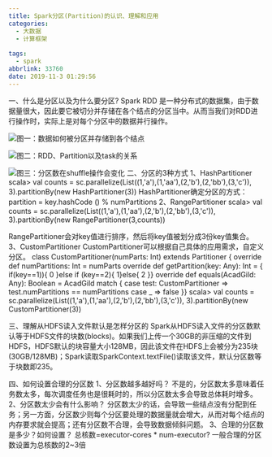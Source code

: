 ```yaml
---
title: Spark分区(Partition)的认识、理解和应用
categories:
  - 大数据
  - 计算框架
  
tags:
  - spark
abbrlink: 33760
date: 2019-11-3 01:29:56
---
```

一、什么是分区以及为什么要分区?
Spark RDD 是一种分布式的数据集，由于数据量很大，因此要它被切分并存储在各个结点的分区当中。从而当我们对RDD进行操作时，实际上是对每个分区中的数据并行操作。

 ![图一：数据如何被分区并存储到各个结点](/public/image/spark1-1.jpg)

 ![图二：RDD、Partition以及task的关系](/public/image/spark1-2.jpg)

 ![图三：分区数在shuffle操作会变化](/public/image/spark1-3.jpg)
二、分区的3种方式
1、HashPartitioner
scala> val counts = sc.parallelize(List((1,'a'),(1,'aa'),(2,'b'),(2,'bb'),(3,'c')), 3).partitionBy(new HashPartitioner(3))
HashPartitioner确定分区的方式：partition = key.hashCode () % numPartitions
2、RangePartitioner
scala> val counts = sc.parallelize(List((1,'a'),(1,'aa'),(2,'b'),(2,'bb'),(3,'c')), 3).partitionBy(new RangePartitioner(3,counts))

RangePartitioner会对key值进行排序，然后将key值被划分成3份key值集合。
3、CustomPartitioner
CustomPartitioner可以根据自己具体的应用需求，自定义分区。
class CustomPartitioner(numParts: Int) extends Partitioner {
 override def numPartitions: Int = numParts
 override def getPartition(key: Any): Int =
 {
       if(key==1)){
	0
 }else if 
(key==2){
1}else{ 2 }} override def equals(AcadGild: Any): Boolean = AcadGild match { case test: CustomPartitioner => test.numPartitions == numPartitions case _ => false }}
scala> val counts = sc.parallelize(List((1,'a'),(1,'aa'),(2,'b'),(2,'bb'),(3,'c')), 3).partitionBy(new CustomPartitioner(3))
 
三、理解从HDFS读入文件默认是怎样分区的
Spark从HDFS读入文件的分区数默认等于HDFS文件的块数(blocks)。如果我们上传一个30GB的非压缩的文件到HDFS，HDFS默认的块容量大小128MB，因此该文件在HDFS上会被分为235块(30GB/128MB)；Spark读取SparkContext.textFile()读取该文件，默认分区数等于块数即235。
 
四、如何设置合理的分区数
1、分区数越多越好吗？
不是的，分区数太多意味着任务数太多，每次调度任务也是很耗时的，所以分区数太多会导致总体耗时增多。
2、分区数太少会有什么影响？
分区数太少的话，会导致一些结点没有分配到任务；另一方面，分区数少则每个分区要处理的数据量就会增大，从而对每个结点的内存要求就会提高；还有分区数不合理，会导致数据倾斜问题。
3、合理的分区数是多少？如何设置？
总核数=executor-cores * num-executor?
一般合理的分区数设置为总核数的2~3倍
